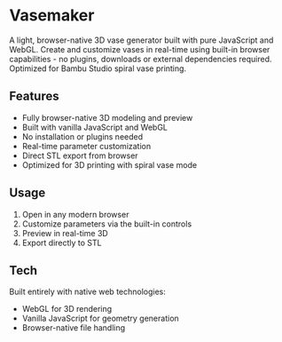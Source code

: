 # Vasemaker

A light, browser-native 3D vase generator built with pure JavaScript and WebGL. Create and customize vases in real-time using built-in browser capabilities - no plugins, downloads or external dependencies required. Optimized for Bambu Studio spiral vase printing.

## Features
- Fully browser-native 3D modeling and preview
- Built with vanilla JavaScript and WebGL
- No installation or plugins needed
- Real-time parameter customization
- Direct STL export from browser
- Optimized for 3D printing with spiral vase mode

## Usage
1. Open in any modern browser 
2. Customize parameters via the built-in controls
3. Preview in real-time 3D
4. Export directly to STL

## Tech
Built entirely with native web technologies:
- WebGL for 3D rendering
- Vanilla JavaScript for geometry generation
- Browser-native file handling
